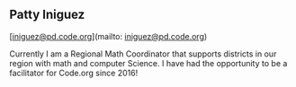 ## Patty Iniguez 

[iniguez@pd.code.org](mailto: iniguez@pd.code.org)

Currently I am a Regional Math Coordinator that supports districts in our region with math and computer Science. I have had the opportunity to be a facilitator for Code.org since 2016!
